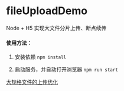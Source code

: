 # fileUploadDemo
Node + H5 实现大文件分片上传、断点续传

#### 使用方法：
1. 安装依赖
`npm install`

2. 启动服务，并自动打开浏览器
`npm run start`

[大规格文件的上传优化](https://aotu.io/notes/2020/05/12/file-upload/)
